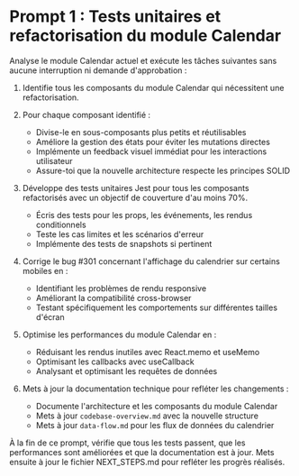 # Prompt 1 : Tests unitaires et refactorisation du module Calendar

Analyse le module Calendar actuel et exécute les tâches suivantes sans aucune interruption ni demande d'approbation :

1. Identifie tous les composants du module Calendar qui nécessitent une refactorisation.

2. Pour chaque composant identifié :
   - Divise-le en sous-composants plus petits et réutilisables
   - Améliore la gestion des états pour éviter les mutations directes
   - Implémente un feedback visuel immédiat pour les interactions utilisateur
   - Assure-toi que la nouvelle architecture respecte les principes SOLID

3. Développe des tests unitaires Jest pour tous les composants refactorisés avec un objectif de couverture d'au moins 70%.
   - Écris des tests pour les props, les événements, les rendus conditionnels
   - Teste les cas limites et les scénarios d'erreur
   - Implémente des tests de snapshots si pertinent

4. Corrige le bug #301 concernant l'affichage du calendrier sur certains mobiles en :
   - Identifiant les problèmes de rendu responsive
   - Améliorant la compatibilité cross-browser
   - Testant spécifiquement les comportements sur différentes tailles d'écran

5. Optimise les performances du module Calendar en :
   - Réduisant les rendus inutiles avec React.memo et useMemo
   - Optimisant les callbacks avec useCallback
   - Analysant et optimisant les requêtes de données

6. Mets à jour la documentation technique pour refléter les changements :
   - Documente l'architecture et les composants du module Calendar
   - Mets à jour `codebase-overview.md` avec la nouvelle structure
   - Mets à jour `data-flow.md` pour les flux de données du calendrier

À la fin de ce prompt, vérifie que tous les tests passent, que les performances sont améliorées et que la documentation est à jour. Mets ensuite à jour le fichier NEXT_STEPS.md pour refléter les progrès réalisés. 